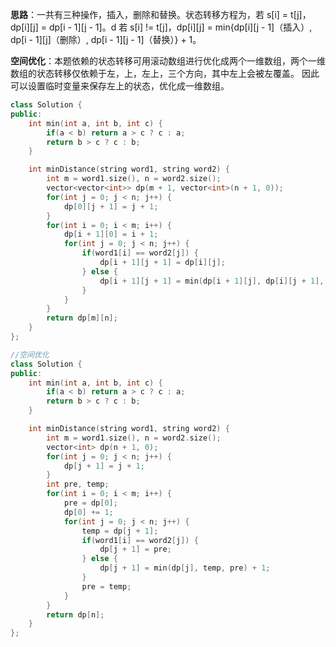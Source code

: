 **思路**：一共有三种操作，插入，删除和替换。状态转移方程为，若 s[i] = t[j]，dp[i][j] = dp[i - 1][j - 1]。d
若 s[i] != t[j]，dp[i][j] = min{dp[i][j - 1]（插入）, dp[i - 1][j]（删除）, dp[i - 1][j - 1]（替换）} + 1。

**空间优化**：本题依赖的状态转移可用滚动数组进行优化成两个一维数组，两个一维数组的状态转移仅依赖于左，上，左上，三个方向，其中左上会被左覆盖。
因此可以设置临时变量来保存左上的状态，优化成一维数组。
```cpp
class Solution {
public:
    int min(int a, int b, int c) {
        if(a < b) return a > c ? c : a;
        return b > c ? c : b;
    }

    int minDistance(string word1, string word2) {
        int m = word1.size(), n = word2.size();
        vector<vector<int>> dp(m + 1, vector<int>(n + 1, 0));
        for(int j = 0; j < n; j++) {
            dp[0][j + 1] = j + 1;
        }
        for(int i = 0; i < m; i++) {
            dp[i + 1][0] = i + 1;
            for(int j = 0; j < n; j++) {
                if(word1[i] == word2[j]) {
                    dp[i + 1][j + 1] = dp[i][j];
                } else {
                    dp[i + 1][j + 1] = min(dp[i + 1][j], dp[i][j + 1], dp[i][j]) + 1;
                }
            }
        }
        return dp[m][n];
    }
};

//空间优化
class Solution {
public:
    int min(int a, int b, int c) {
        if(a < b) return a > c ? c : a;
        return b > c ? c : b;
    }

    int minDistance(string word1, string word2) {
        int m = word1.size(), n = word2.size();
        vector<int> dp(n + 1, 0);
        for(int j = 0; j < n; j++) {
            dp[j + 1] = j + 1;
        }
        int pre, temp;
        for(int i = 0; i < m; i++) {
            pre = dp[0];
            dp[0] += 1;
            for(int j = 0; j < n; j++) {
                temp = dp[j + 1];
                if(word1[i] == word2[j]) {
                    dp[j + 1] = pre;
                } else {
                    dp[j + 1] = min(dp[j], temp, pre) + 1;
                }
                pre = temp;
            }
        }
        return dp[n];
    }
};
```